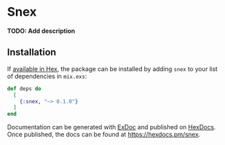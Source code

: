 # Snex

**TODO: Add description**

## Installation

If [available in Hex](https://hex.pm/docs/publish), the package can be installed
by adding `snex` to your list of dependencies in `mix.exs`:

```elixir
def deps do
  [
    {:snex, "~> 0.1.0"}
  ]
end
```

Documentation can be generated with [ExDoc](https://github.com/elixir-lang/ex_doc)
and published on [HexDocs](https://hexdocs.pm). Once published, the docs can
be found at <https://hexdocs.pm/snex>.

